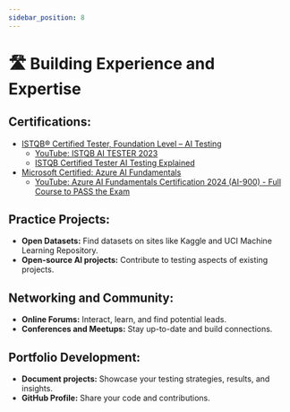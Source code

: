 ```yaml
---
sidebar_position: 8
---
```


# 🛣️ Building Experience and Expertise

## Certifications:
* [ISTQB® Certified Tester, Foundation Level – AI Testing](https://www.istqb.org/certifications/artificial-inteligence-tester)
   * [YouTube: ISTQB AI TESTER 2023](https://www.youtube.com/playlist?list=PLj5VKaW115t1h61dS81yz-86AKpe_Yq1f)
   * [ISTQB Certified Tester AI Testing Explained](https://www.youtube.com/playlist?list=PL8Ql2_5rYPjgK0HDswJeqpATbOJ7xaGkR)
* [Microsoft Certified: Azure AI Fundamentals](https://learn.microsoft.com/en-us/credentials/certifications/azure-ai-fundamentals/?practice-assessment-type=certification)
   * [YouTube: Azure AI Fundamentals Certification 2024 (AI-900) - Full Course to PASS the Exam](https://www.youtube.com/watch?v=hHjmr_YOqnU) 

## Practice Projects:
* **Open Datasets:** Find datasets on sites like Kaggle and UCI Machine Learning Repository.
* **Open-source AI projects:** Contribute to testing aspects of existing projects.

## Networking and Community:
* **Online Forums:** Interact, learn, and find potential leads.
* **Conferences and Meetups:**  Stay up-to-date and build connections.

## Portfolio Development:
* **Document projects:** Showcase your testing strategies, results, and insights.
* **GitHub Profile:** Share your code and contributions.